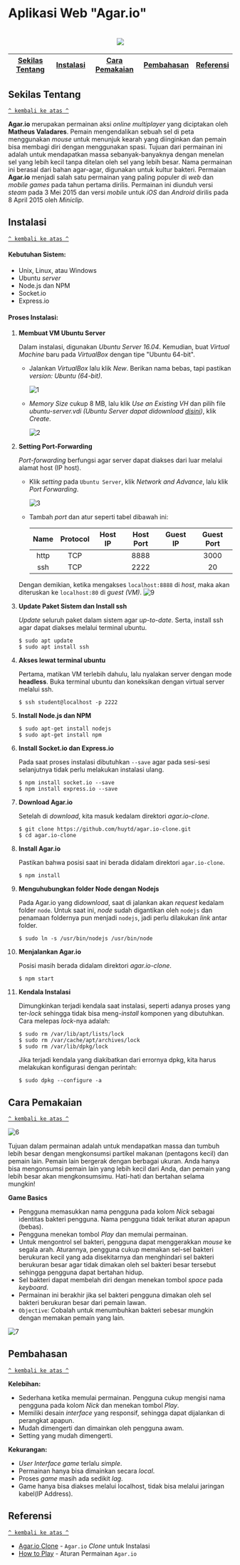# Aplikasi Web "Agar.io"
<h1 align="center"><img src="http://images6.fanpop.com/image/photos/38500000/Agar-io-agario-38588889-280-280.png"></h1>

[Sekilas Tentang](#sekilas-tentang) | [Instalasi](#instalasi) | [Cara Pemakaian](#cara-pemakaian) | [Pembahasan](#pembahasan) | [Referensi](#referensi)
:---:|:---:|:---:|:---:|:---:

## Sekilas Tentang
[`^ kembali ke atas ^`](#aplikasi-web-agario)

**Agar.io** merupakan permainan aksi *online multiplayer* yang diciptakan oleh **Matheus Valadares**. Pemain mengendalikan sebuah sel di peta menggunakan *mouse* untuk menunjuk kearah yang diinginkan dan pemain bisa membagi diri dengan menggunakan spasi. Tujuan dari permainan ini adalah untuk mendapatkan massa sebanyak-banyaknya dengan menelan sel yang lebih kecil tanpa ditelan oleh sel yang lebih besar. Nama permainan ini berasal dari bahan agar-agar, digunakan untuk kultur bakteri. Permaian **Agar.io** menjadi salah satu permainan yang paling populer di *web* dan *mobile games* pada tahun pertama dirilis. Permainan ini diunduh versi *steam* pada 3 Mei 2015 dan versi *mobile* untuk *iOS* dan *Android* dirilis pada 8 April 2015 oleh *Miniclip*.


## Instalasi
[`^ kembali ke atas ^`](#aplikasi-web-agario)

#### Kebutuhan Sistem:
- Unix, Linux, atau Windows
- Ubuntu *server*
- Node.js dan NPM
- Socket.io
- Express.io
  
#### Proses Instalasi:

1. **Membuat VM Ubuntu Server**

    Dalam instalasi, digunakan *Ubuntu Server 16.04*. Kemudian, buat *Virtual Machine* baru pada *VirtualBox* dengan tipe "Ubuntu 64-bit".
    - Jalankan *VirtualBox* lalu klik *New*. Berikan nama bebas, tapi pastikan *version: Ubuntu (64-bit)*.
    
      ![1](https://github.com/mhdsuryono/komdat-agar.io/blob/master/1.png)
      
    - *Memory Size* cukup 8 MB, lalu klik *Use an Existing VH* dan pilih file *ubuntu-server.vdi* *(Ubuntu Server dapat didownload [disini](https://drive.google.com/a/apps.ipb.ac.id/uc?id=1-Dr_iEdk3N3YRFnTEtWdJQcV49Sp13IQ&export=download))*, klik *Create*.
    
      ![2](https://github.com/mhdsuryono/komdat-agar.io/blob/master/2.png)
      

2. **Setting Port-Forwarding**

    *Port-forwarding* berfungsi agar server dapat diakses dari luar melalui alamat host (IP host).
    - Klik *setting* pada ``Ubuntu Server``, klik *Network and Advance*, lalu klik *Port Forwarding*.
    
      ![3](https://github.com/mhdsuryono/komdat-agar.io/blob/master/3.png)
      
    - Tambah *port* dan atur seperti tabel dibawah ini:
    
      | Name | Protocol | Host IP | Host Port | Guest IP | Guest Port |
      |:----:|:--------:|:-------:|:---------:|:--------:|:----------:|
      | http | TCP      |         | 8888      |          | 3000         |
      | ssh  | TCP      |         | 2222      |          | 20         |

    Dengan demikian, ketika mengakses ``localhost:8888`` di *host*, maka akan diteruskan ke ``localhost:80`` di *guest (VM)*.
    ![9](https://raw.githubusercontent.com/mhdsuryono/komdat-agar.io/master/8.png)

3. **Update Paket Sistem dan Install ssh**

    *Update* seluruh paket dalam sistem agar *up-to-date*. Serta, install ssh agar dapat diakses melalui terminal ubuntu.
    ```
    $ sudo apt update
    $ sudo apt install ssh
    ```
4. **Akses lewat terminal ubuntu**

    Pertama, matikan VM terlebih dahulu, lalu nyalakan server dengan mode **headless**. Buka terminal ubuntu dan koneksikan dengan virtual server melalui ssh.
    ```
    $ ssh student@localhost -p 2222
    ```

5. **Install Node.js dan NPM**

    ```
    $ sudo apt-get install nodejs
    $ sudo apt-get install npm
    ```

6. **Install Socket.io dan Express.io**

    Pada saat proses instalasi dibutuhkan ``--save`` agar pada sesi-sesi selanjutnya tidak perlu melakukan instalasi ulang.
    ```
    $ npm install socket.io --save
    $ npm install express.io --save
    ```

7. **Download Agar.io**

    Setelah di *download*, kita masuk kedalam direktori *agar.io-clone*.
    ```
    $ git clone https://github.com/huytd/agar.io-clone.git
    $ cd agar.io-clone
    ```

8. **Install Agar.io**

    Pastikan bahwa posisi saat ini berada didalam direktori ``agar.io-clone``.
    ```
    $ npm install
    ```
    
9. **Menguhubungkan folder Node dengan Nodejs**

    Pada Agar.io yang di*download*, saat di jalankan akan *request* kedalam  folder ``node``. Untuk saat ini, *node* sudah digantikan oleh ``nodejs`` dan penamaan foldernya pun menjadi ``nodejs``, jadi perlu dilakukan *link* antar folder.
    ```
    $ sudo ln -s /usr/bin/nodejs /usr/bin/node
    ```

10. **Menjalankan Agar.io**

    Posisi masih berada didalam direktori *agar.io-clone*.
    ```
    $ npm start
    ```

11. **Kendala Instalasi**

    Dimungkinkan terjadi kendala saat instalasi, seperti adanya proses yang ter-*lock* sehingga tidak bisa meng-*install* komponen yang dibutuhkan. Cara melepas *lock*-nya adalah:
    ```
    $ sudo rm /var/lib/apt/lists/lock
    $ sudo rm /var/cache/apt/archives/lock
    $ sudo rm /var/lib/dpkg/lock
    ```
    Jika terjadi kendala yang diakibatkan dari errornya dpkg, kita harus melakukan konfigurasi dengan perintah:
    ```
    $ sudo dpkg --configure -a
    ```

## Cara Pemakaian
[`^ kembali ke atas ^`](#aplikasi-web-agario)

![6](https://raw.githubusercontent.com/mhdsuryono/komdat-agar.io/master/6.png)

Tujuan dalam permainan adalah untuk mendapatkan massa dan tumbuh lebih besar dengan mengkonsumsi partikel makanan (pentagons kecil) dan pemain lain. Pemain lain bergerak dengan berbagai ukuran. Anda hanya bisa mengonsumsi pemain lain yang lebih kecil dari Anda, dan pemain yang lebih besar akan mengkonsumsimu. Hati-hati dan bertahan selama mungkin!

**Game Basics**
- Pengguna memasukkan nama pengguna pada kolom *Nick* sebagai identitas bakteri pengguna. Nama pengguna tidak terikat aturan apapun (bebas).
- Pengguna menekan tombol *Play* dan memulai permainan.
- Untuk mengontrol sel bakteri, pengguna dapat menggerakkan *mouse* ke segala arah. Aturannya, pengguna cukup memakan sel-sel bakteri berukuran kecil yang ada disekitarnya dan menghindari sel bakteri berukuran besar agar tidak dimakan oleh sel bakteri besar tersebut sehingga pengguna dapat bertahan hidup.
- Sel bakteri dapat membelah diri dengan menekan tombol *space* pada *keyboard*.
- Permainan ini berakhir jika sel bakteri pengguna dimakan oleh sel bakteri berukuran besar dari pemain lawan.
- ``Objective``: Cobalah untuk menumbuhkan bakteri sebesar mungkin dengan memakan pemain yang lain.

![7](https://raw.githubusercontent.com/mhdsuryono/komdat-agar.io/master/7.png)


## Pembahasan
[`^ kembali ke atas ^`](#aplikasi-web-agario)

**Kelebihan:**
- Sederhana ketika memulai permainan. Pengguna cukup mengisi nama pengguna pada kolom *Nick* dan menekan tombol *Play*.
- Memiliki desain *interface* yang responsif, sehingga dapat dijalankan di perangkat apapun.
- Mudah dimengerti dan dimainkan oleh pengguna awam.
- Setting yang mudah dimengerti.

**Kekurangan:**
- *User Interface game* terlalu *simple*.
- Permainan hanya bisa dimainkan secara *local*.
- Proses *game* masih ada sedikit *lag*.
- Game hanya bisa diakses melalui localhost, tidak bisa melalui jaringan kabel(IP Address).


## Referensi
[`^ kembali ke atas ^`](#aplikasi-web-agario)

- [Agar.io Clone](https://github.com/huytd/agar.io-clone) - ``Agar.io`` *Clone* untuk Instalasi
- [How to Play](https://github.com/huytd/agar.io-clone/wiki/How-to-Play) - Aturan Permainan ``Agar.io``


